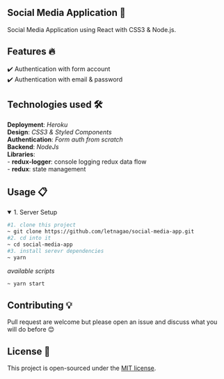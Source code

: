 ## Social Media Application 🎯
Social Media Application using React with CSS3 & Node.js.

## Features 🔥
✔️ Authentication with form account <br />
✔️ Authentication with email & password <br />

## Technologies used 🛠️
**Deployment**: *Heroku*<br />
**Design**: *CSS3 & Styled Components*<br />
**Authentication**: *Form auth from scratch*<br />
**Backend**: *NodeJs* <br />
**Libraries**: <br />
    - **redux-logger**: console logging redux data flow <br />
    - **redux**: state management <br />

## Usage 📋
<details open>
<summary>1. Server Setup</summary>

```bash
#1. clone this project
~ git clone https://github.com/letnagao/social-media-app.git
#2. cd into it
~ cd social-media-app
#3. install serevr dependencies
~ yarn
```
*available scripts*
```bash
~ yarn start 
```
</details>

## Contributing 💡
Pull request are welcome but please open an issue and discuss what you will do before 😊

## License 📄
This project is open-sourced under the [MIT license](https://opensource.org/licenses/MIT).